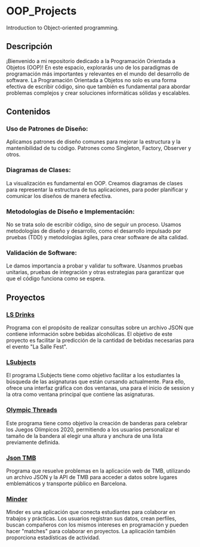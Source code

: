 # OOP_Projects
Introduction to Object-oriented programming.

## Descripción
¡Bienvenido a mi repositorio dedicado a la Programación Orientada a Objetos (OOP)! En este espacio, explorarás uno de los paradigmas de programación más importantes y relevantes en el mundo del desarrollo de software. La Programación Orientada a Objetos no solo es una forma efectiva de escribir código, sino que también es fundamental para abordar problemas complejos y crear soluciones informáticas sólidas y escalables.

## Contenidos
### Uso de Patrones de Diseño:
Aplicamos patrones de diseño comunes para mejorar la estructura y la mantenibilidad de tu código. Patrones como Singleton, Factory, Observer y otros.

### Diagramas de Clases:
La visualización es fundamental en OOP. Creamos diagramas de clases para representar la estructura de tus aplicaciones, para poder planificar y comunicar los diseños de manera efectiva.

### Metodologías de Diseño e Implementación:
No se trata solo de escribir código, sino de seguir un proceso. Usamos metodologías de diseño y desarrollo, como el desarrollo impulsado por pruebas (TDD) y metodologías ágiles, para crear software de alta calidad.

### Validación de Software:
Le damos importancia a probar y validar tu software. Usanmos pruebas unitarias, pruebas de integración y otras estrategias para garantizar que que el código funciona como se espera.

## Proyectos
### [LS Drinks](https://github.com/oscarjuly23/OOP_Projects/tree/main/LS_Drinks)
Programa con el propósito de realizar consultas sobre un archivo JSON que contiene información sobre bebidas alcohólicas. El objetivo de este proyecto es facilitar la predicción de la cantidad de bebidas necesarias para el evento "La Salle Fest".
### [LSubjects](https://github.com/oscarjuly23/OOP_Projects/tree/main/LSubjects)
El programa LSubjects tiene como objetivo facilitar a los estudiantes la búsqueda de las asignaturas que están cursando actualmente. Para ello, ofrece una interfaz gráfica con dos ventanas, una para el inicio de session y la otra como ventana principal que contiene las asignaturas.

### [Olympic Threads](https://github.com/oscarjuly23/OOP_Projects/tree/main/OlympicThreads)
Este programa tiene como objetivo la creación de banderas para celebrar los Juegos Olímpicos 2020, permitiendo a los usuarios personalizar el tamaño de la bandera al elegir una altura y anchura de una lista previamente definida.

### [Json TMB](https://github.com/oscarjuly23/OOP_Projects/tree/main/JsonTMB)
Programa que resuelve problemas en la aplicación web de TMB, utilizando un archivo JSON y la API de TMB para acceder a datos sobre lugares emblemáticos y transporte público en Barcelona.

### [Minder](https://github.com/oscarjuly23/OOP_Projects/tree/main/Minder)
Minder es una aplicación que conecta estudiantes para colaborar en trabajos y prácticas. Los usuarios registran sus datos, crean perfiles, buscan compañeros con los mismos intereses en programación y pueden hacer "matches" para colaborar en proyectos. La aplicación también proporciona estadísticas de actividad.
